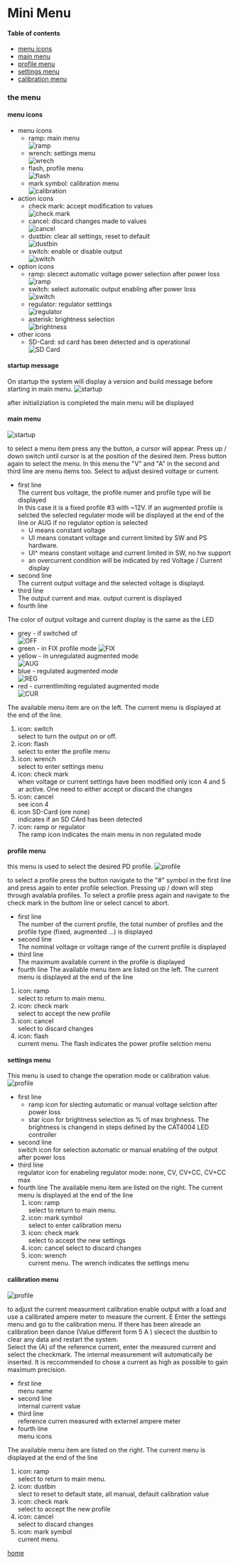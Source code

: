 # Mini Menu

#### Table of contents
- [menu icons](#menu-icons)
- [main menu](#main-menu)
- [profile menu](#profile-menu)
- [settings menu](#settings-menu)
- [calibration menu](#calibration-menu)

### the menu

#### menu icons

- menu icons
    - ramp: main menu    
      ![ramp](../img/mini-icon-ramp.png)
    - wrench: settings menu  
      ![wrech](../img/mini-icon-wrench.png)
    - flash, profile menu  
      ![flash](../img/mini-icon-flash.png)
    - mark symbol: calibration menu  
      ![calibration](../img/mini-icon-calibration.png)
- action icons 
    - check mark: accept modification to values  
      ![check mark](../img/mini-icon-check.png)
    - cancel: discard changes made to values  
      ![cancel](../img/mini-icon-cancel.png)
    - dustbin: clear all settings, reset to default  
      ![dustbin](../img/mini-icon-dustbin.png)
    - switch: enable or disable output  
      ![switch](../img/mini-icon-switch.png)
- option icons  
    - ramp: slecect automatic voltage power selection after power loss    
      ![ramp](../img/mini-icon-ramp.png)
	- switch: select automatic output enabling after power loss  
	  ![switch](../img/mini-icon-switch.png)
    - regulator: regulator setttings  
      ![regulator](../img/mini-icon-regulator.png)
    - asterisk: brightness selection  
      ![brightness](../img/mini-icon-brightness.png)
- other icons
    - SD-Card: sd card has been detected and is operational  
      ![SD Card](../img/mini-icon-sd.png)
	
	


#### startup message
On startup the system will display a version and build message before starting in main menu.
![startup](../img/mini-menu-start.png)

after initializiation is completed the main menu will be displayed

#### main menu
![startup](../img/mini-menu-main-12V-FIX.png)

to select a menu item press any the button, a cursor will appear. Press up / down switch until 
cursor is at the position of the desired item. Press button again to select the menu.
In this menu the "V" and "A" in the second and third line are menu items too.
Select to adjust desired voltage or current.

- first line  
The current bus voltage, the profile numer and profile type will be displayed  
In this case it is a fixed profile #3 with ~12V.
If an augmented profile is selcted the selected regulater mode will be displayed at the end
of the line or AUG if no regulator option is selected
    - U means constant voltage
    - UI means constant voltage and current limited by SW and PS hardware.
    - UI^ means constant voltage and current limited in SW, no hw support
	- an overcurrent condition will be indicated by red Voltage / Current display
- second line  
The current output voltage and the selected voltage is displayd.  
- third line  
The output current and max. output current is displayed  
- fourth line  

The color of output voltage and current display is the same as the LED 
- grey - if switched of  
  ![OFF](../img/mini-menu-main-12V-FIX.png)  
- green - in FIX profile mode
  ![FIX](../img/mini-menu-main-12V-FIX-20R.png)  
- yellow - in unregulated augmented mode  
  ![AUG](../img/mini-menu-main-12V-PPS-20R.png)  
- blue - regulated augmented mode  
  ![REG](../img/mini-menu-main-12V-PPS-regulated-20R.png)  
- red - currentlimiting regulated augmented mode  
  ![CUR](../img/mini-menu-main-12V-PPS-CC-20R.png)  
  


The available menu item are on the left. The current menu is displayed at the end of the line.  
 1. icon: switch  
    select to turn the output on or off.  
 2. icon: flash  
    select to enter the profile menu  
 3. icon: wrench  
    select to enter settings menu  
 4. icon: check mark  
    when voltage or current settings have been modified only icon 4 and 5 ar active. One need to 
    either accept or discard the changes  
 5. icon: cancel  
    see icon 4  
 6. icon SD-Card (ore none)  
	indicates if an SD CArd has been detected  
 7. icon: ramp or regulator  
    The ramp icon indicates the main menu in non regulated mode  

#### profile menu
this menu is used to select the desired PD profile.
![profile](../img/mini-menu-profile-6.png)



to select a profile press the button navigate to the "#" symbol in the first line and press 
again to enter profile selection. Pressing up / down will step through avalabla profiles. To select a 
profile press again and navigate to the check mark in the buttom line or select cancel to abort.

- first line  
The number of the current profile, the total number of profiles and the profile type (fixed, augmented ...)
is displayed   
- second line  
The nominal voltage or voltage range of the current profile is displayed  
- third line  
The maximum available current in the profile is displayed
- fourth line 
The available menu item are listed on the left. The current menu is displayed at the end of the line    
 1. icon: ramp  
    select to return to main menu.
 2. icon: check mark  
    select to accept the new profile
 3. icon: cancel   
	select to discard changes  
 4. icon: flash  
	current menu. The flash indicates the power profile selction menu


#### settings menu
This menu is used to change the operation mode or calibration value.
![profile](../img/mini-menu-settings.png)


- first line  
    - ramp icon for slecting automatic or manual voltage selction after power loss
    - star icon for brightness selection as % of max brighness. The brightness is 
	  changend in steps defined by the CAT4004 LED controller
- second line  	
  switch icon for selection automatic or manual enabling of the output after power loss
- third line  
  regulator icon for enabeling regulator mode: none, CV, CV+CC, CV+CC max 
- fourth line 
The available menu item are listed on the right. The current menu is displayed at the end of the line  
    1. icon: ramp  
    select to return to main menu.
	2. icon: mark symbol  
	select to enter calibration menu
    3. icon: check mark  
    select to accept the new settings
    4. icon: cancel 
	select to discard changes  
    5. icon: wrench  
	current menu. The wrench indicates the settings menu


#### calibration menu
![profile](../img/mini-menu-cal.png)

to adjust the current measurment calibration enable output with a load and use a calibrated ampere 
meter to measure the current.   E
Enter the settings menu and go to the calibration menu. 
If there has been alreade an calibration been danoe (Value different form 5 A ) slecect the 
dustbin to clear any data and restart the system.  
Select the (A) of the reference current, enter the measured current and select the checkmark. The 
internal measurement will automatically be inserted.
It is reccommended to chose a current as high as possible to gain maximum precision.

- first line  
  menu name  
- second line  
  internal current value  
- third line  
  reference curren measured with externel ampere meter
- fourth line   
  menu icons

The available menu item are listed on the right. The current menu is displayed at the end of the line    
1. icon: ramp  
   select to return to main menu.  
2. icon: dustbin  
   slect to reset to default state, all manual, default calibration value  
3. icon: check mark  
   select to accept the new profile  
4. icon: cancel  
   select to discard changes  
5. icon: mark symbol  
   current menu. 


[home](../README.md)